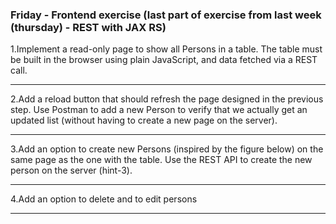 ### Friday - Frontend exercise (last part of exercise from last week (thursday) - REST with JAX RS)  
 1.Implement a read-only page to show all Persons in a table. The table must be built in the browser using plain JavaScript, and data fetched via a REST call.  
****  

 2.Add a reload button that should refresh the page designed in the previous step. Use Postman to add a new Person to verify that we actually get an updated list (without having to create a new page on the server).  
****  

 3.Add an option to create new Persons (inspired by the figure below) on the same page as the one with the table. Use the REST API to create the new person on the server (hint-3).  
****  

4.Add an option to delete and to edit persons  
****  
